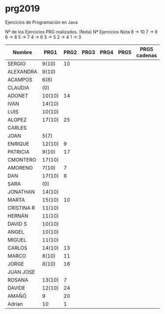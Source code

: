 # prg2019
Ejercicios de Programación en Java

Nº de los Ejercicios PRG realizados. (Nota)
Nª Ejercicios	Nota
8 ->	10
7  ->	9
6	 ->	8
5	 ->	7
4	 ->	6
3	 ->	5
2	 ->	4
1	 ->	3

| Nombre    | PRG1 | PRG2 | PRG3 | PRG4 | PRG5 | PRG5 cadenas| PRG6 | PRG7 | PRG8 |
| ------    | ---- | ---- | ---- | ---- | ---- | ----------- | ---- | ---- | ---- |
| SERGIO    | 9(10)|  10  |      |      |      |             |      |      |      |
| ALEXANDRA | 9(10)|      |      |      |      |             |      |      |      |
| ACAMPOS   | 6(8) |      |      |      |      |             |      |      |      |
| CLAUDIA   | (0)  |      |      |      |      |             |      |      |      |
| ADONET    |10(10)|  14  |      |      |      |             |      |      |      |
| IVAN      |14(10)|      |      |      |      |             |      |      |      |
| LUIS      |10(10)|      |      |      |      |             |      |      |      |
| ALOPEZ    |17(10)|  25  |      |      |      |             |      |      |      |
| CARLES    |      |      |      |      |      |             |      |      |      |
| JOAN      |  5(7)|      |      |      |      |             |      |      |      |
| ENRIQUE   |12(10)|   9  |      |      |      |             |      |      |      |
| PATRICIA  | 9(10)|  17  |      |      |      |             |      |      |      |
| CMONTERO  |17(10)|      |      |      |      |             |      |      |      |
| AMORENO   | 7(10)|   7  |      |      |      |             |      |      |      |
| DAN       |17(10)|   8  |      |      |      |             |      |      |      |
| SARA      |   (0)|      |      |      |      |             |      |      |      |
| JONATHAN  |14(10)|      |      |      |      |             |      |      |      |
| MARTA     |15(10)|  10  |      |      |      |             |      |      |      |
| CRISTINA R|11(10)|      |      |      |      |             |      |      |      |
| HERNÁN    |11(10)|      |      |      |      |             |      |      |      |
| DAVID S   |10(10)|      |      |      |      |             |      |      |      |
| ANGEL     |10(10)|      |      |      |      |             |      |      |      |
| MIGUEL    |11(10)|      |      |      |      |             |      |      |      |
| CARLOS    |14(10)|  13  |      |      |      |             |      |      |      |
| MARCO     | 8(10)|  11  |      |      |      |             |      |      |      |
| JORGE     | 8(10)|  16  |      |      |      |             |      |      |      |
| JUAN JOSE |      |      |      |      |      |             |      |      |      |
| ROSANA    |13(10)|   7  |      |      |      |             |      |      |      |
| DAVIDE    |12(10)|  24  |      |      |      |             |      |      |      |
| AMAÑÓ     |  9   |  20  |      |      |      |             |      |      |      |
| Adrian    |  10  |   1  |      |      |      |             |      |      |      |
